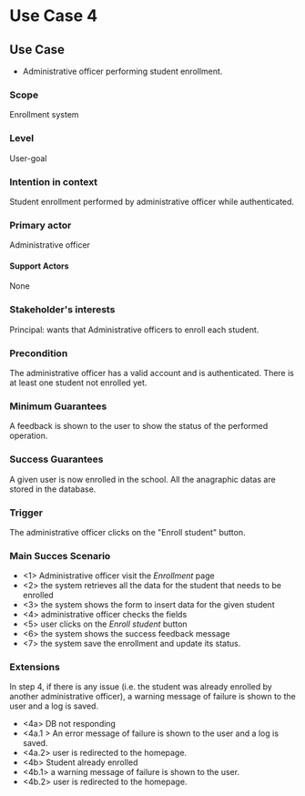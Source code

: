 # Use Case 4

## Use Case

- Administrative officer performing student enrollment.

### Scope
Enrollment system
### Level
User-goal
### Intention in context
Student enrollment performed by administrative officer while authenticated.
### Primary actor
Administrative officer
#### Support Actors
None
### Stakeholder's interests
Principal: wants that Administrative officers to enroll each student.
### Precondition
The administrative officer has a valid account and is authenticated.
There is at least one student not enrolled yet.

### Minimum Guarantees
A feedback is shown to the user to show the status of the performed operation.
### Success Guarantees
A given user is now enrolled in the school. All the anagraphic datas are stored in the database.
### Trigger
The administrative officer clicks on the "Enroll student" button.
### Main Succes Scenario

- <1> Administrative officer visit the *Enrollment* page
- <2> the system retrieves all the data for the student that needs to be enrolled
- <3> the system shows the form to insert data for the given student
- <4> administrative officer checks the fields 
- <5> user clicks on the *Enroll student* button
- <6> the system shows the success feedback message
- <7> the system save the enrollment and update its status.
### Extensions
In step 4, if there is any issue (i.e. the student was already enrolled by another administrative officer), a warning message of failure is shown to the user and a log is saved.
- <4a> DB not responding
- <4a.1 > An error message of failure is shown to the user and a log is saved.
- <4a.2> user is redirected to the homepage.
- <4b> Student already enrolled
- <4b.1> a warning message of failure is shown to the user.
- <4b.2> user is redirected to the homepage.
